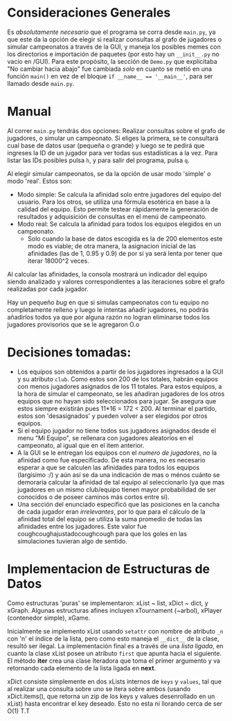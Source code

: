 # Consideraciones Generales
Es _absolutamente necesario_ que el programa se corra desde `main.py`, ya que este da la opción de elegir si realizar consultas al grafo de jugadores o simular campeonatos a través de la GUI, y maneja los posibles memes con los directorios e importación de paquetes (por esto hay un `__init__.py` no vacío en /GUI). Para este propósito, la sección de `Demo.py` que explicitaba "No cambiar hacia abajo" fue cambiada *solo* en cuanto se metió en una función `main()` en vez de el bloque `if __name__ == '__main__'`, para ser llamado desde `main.py`.

# Manual

Al correr `main.py` tendrás dos opciones: Realizar consultas sobre el grafo de jugadores, o simular un campeonato. Si eliges la primera, se te consultará cual base de datos usar (pequeña o grande) y luego se te pedirá que ingreses la ID de un jugador para ver todas sus estadísticas a la vez. Para listar las IDs posibles pulsa `h`, y para salir del programa, pulsa `q`. 

Al elegir simular campeonatos, se da la opción de usar modo 'simple' o modo 'real'. Estos son:
- Modo simple: Se calcula la afinidad solo entre jugadores del equipo del usuario. Para los otros, se utiliza una fórmula esotérica en base a la calidad del equipo. Esto permite testear rápidamente la generación de resultados y adquisición de consultas en el menú de campeonato.
- Modo real: Se calcula la afinidad para todos los equipos elegidos en un campeonato.
  - Solo cuando la base de datos escogida es la de 200 elementos este modo es viable; de otra manera, la asignacion inicial de las afinidades (las de 1, 0.95 y 0.9) de por sí ya será lenta por tener que iterar 18000^2 veces.

Al calcular las afinidades, la consola mostrará un indicador del equipo siendo analizado y valores correspondientes a las iteraciones sobre el grafo realizadas por cada jugador.

Hay un pequeño _bug_ en que si simulas campeonatos con tu equipo no completamente relleno y luego le intentas añadir jugadores, no podrás añadirlos todos ya que por alguna razón no logran eliminarse todos los jugadores provisorios que se le agregaron O.o

# Decisiones tomadas:
- Los equipos son obtenidos a partir de los jugadores ingresados a la GUI y su atributo `club`. Como estos son 200 de los totales, habrán equipos con menos jugadores asignados de los 11 totales. Para estos equipos, a la hora de simular el campeonato, se les añadiran jugadores de los otros equipos que no hayan sido seleccionados para jugar. Se asegura que estos siempre existirán pues 11*16 = 172 < 200. Al terminar el partido, estos son 'desasignados' y pueden volver a ser elegidos por otros equipos.
- Si el equipo jugador no tiene todos sus jugadores asignados desde el menu "Mi Equipo", se rellenara con jugadores aleatorios en el campeonato, al igual que en el item anterior.
- A la GUI se le entregan los equipos con el *numero de jugadores*, _no_ la afinidad como fue especificado. De esta manera, no es necesario esperar a que se calculen las afinidades para todos los equipos (largísimo :/) y aún así se da una indicación de mas o ménos cuánto se demoraría calcular la afinidad de tal equipo al seleccionarlo (ya que mas jugadores en un mismo club/equipo tienen mayor probabilidad de ser conocidos o de poseer caminos más cortos entre sí).
- Una sección del enunciado especificó que las posiciones en la cancha de cada jugador eran _irrelevantes_, por lo que para el cálculo de la afinidad total del equipo se utiliza la suma promedio de todas las afinidades entre los jugadores. Este valor fue coughcoughajustadocoughcough para que los goles en las simulaciones tuvieran algo de sentido.

# Implementacion de Estructuras de Datos
Como estructuras 'puras' se implementaron: xList ~ list, xDict ~ dict, y xGraph.
Algunas estructuras afines incluyen xTournament (~arbol), xPlayer (contenedor simple), xGame.

Inicialmente se implemento xList usando `setattr` con nombre de atributo `_n` con 'n' el índice de la lista, pero como esto maneja el `__dict__` de la clase, resultó ser ilegal. La implementación final es a través de una _lista ligada_, en cuanto la clase xList posee un atributo `first` que apunta hacia el siguiente. El método __iter__ crea una clase Iteradora que toma el primer argumento y va retornando cada elemento de la lista ligada en __next__.

xDict consiste simplemente en dos xLists internos de `keys` y `values`, tal que al realizar una consulta sobre uno se itera sobre ambos (usando xDict.items(), que retorna un zip de los keys y values desenrollado en un xList) hasta encontrar el key deseado. Esto no esta ni llorando cerca de ser O(1) T.T
